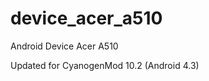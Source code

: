 device_acer_a510
================

Android Device Acer A510

Updated for CyanogenMod 10.2 (Android 4.3)
